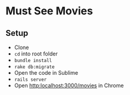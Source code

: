 # Must See Movies

## Setup

 - Clone
 - `cd` into root folder
 - `bundle install`
 - `rake db:migrate`
 - Open the code in Sublime
 - `rails server`
 - Open [http:localhost:3000/movies](http:localhost:3000/movies) in Chrome
